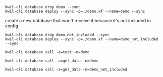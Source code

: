 
```shell
kwil-cli database drop demo --sync
kwil-cli database deploy --sync -p=./demo.kf --name=demo --sync
```

create a new database that won't receive it because it's not included in config
```shell
kwil-cli database drop demo_not_included --sync
kwil-cli database deploy --sync -p=./demo.kf --name=demo_not_included --sync
```

```shell
kwil-cli database call -a=test -n=demo
```

```shell
kwil-cli database call -a=get_data -n=demo
```

```shell
kwil-cli database call -a=get_data -n=demo_not_included
```
